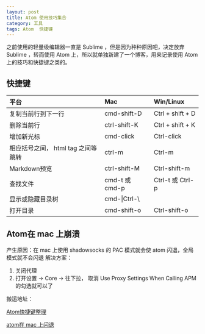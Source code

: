 ```yaml
---
layout: post
title: Atom 使用技巧集合
category: 工具
tags: Atom  快捷键
---
```


<!-- * content -->
<!-- {:toc} -->

之前使用的轻量级编辑器一直是 Sublime ，但是因为种种原因吧，决定放弃 Sublime ，转而使用 Atom 上，所以就单独新建了一个博客，用来记录使用 Atom 上的技巧和快捷键之类的。


## 快捷键

|平台|Mac |Win/Linux|
|:----|:------|:------|
|复制当前行到下一行|cmd-shift-D|Ctrl + shift + D|
|删除当前行|ctrl-shift-K|Ctrl + shift + K|
|增加新光标|cmd-click|Ctrl-click |
|相应括号之间， html tag 之间等跳转|ctrl-m|Ctrl-m |
|Markdown预览|ctrl-shift-M|Ctrl-shift-m |
|  查找文件|cmd-t 或 cmd-p|Ctrl-t 或 Ctrl-p |
|  显示或隐藏目录树|cmd-\|Ctrl-\ |
|  打开目录|cmd-shift-o|Ctrl-shift-o |

## Atom在 mac 上崩溃
产生原因：在 mac 上使用 shadowsocks 的 PAC 模式就会使 atom 闪退，全局模式就不会闪退
解决方案：
1. 关闭代理
2. 打开设置 -> Core -> 往下拉， 取消 Use Proxy Settings When Calling APM 的勾选就可以了

搬运地址：    

[Atom快捷键整理](https://www.jianshu.com/p/e33f864981bb)  

[atom在 mac 上闪退](https://atom-china.org/t/topic/5735)

